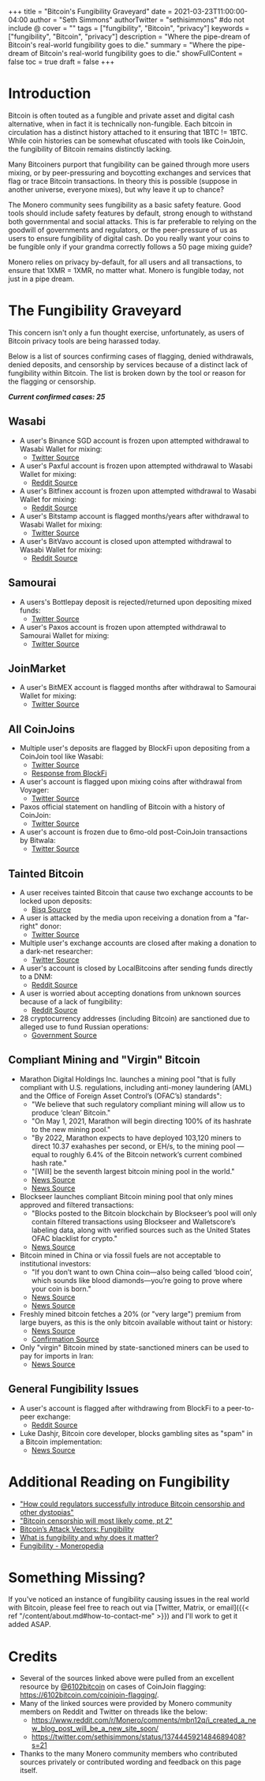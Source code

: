 +++
title = "Bitcoin's Fungibility Graveyard"
date = 2021-03-23T11:00:00-04:00
author = "Seth Simmons"
authorTwitter = "sethisimmons" #do not include @
cover = ""
tags = ["fungibility", "Bitcoin", "privacy"]
keywords = ["fungibility", "Bitcoin", "privacy"]
description = "Where the pipe-dream of Bitcoin's real-world fungibility goes to die."
summary = "Where the pipe-dream of Bitcoin's real-world fungibility goes to die."
showFullContent = false
toc = true
draft = false
+++

# Introduction

Bitcoin is often touted as a fungible and private asset and digital cash alternative, when in fact it is technically non-fungible. Each bitcoin in circulation has a distinct history attached to it ensuring that 1BTC != 1BTC. While coin histories can be somewhat ofuscated with tools like CoinJoin, the fungibility of Bitcoin remains distinctly lacking.

Many Bitcoiners purport that fungibility can be gained through more users mixing, or by peer-pressuring and boycotting exchanges and services that flag or trace Bitcoin transactions. In theory this is possible (suppose in another universe, everyone mixes), but why leave it up to chance?

The Monero community sees fungibility as a basic safety feature. Good tools should include safety features by default, strong enough to withstand both governmental and social attacks. This is far preferable to relying on the goodwill of governments and regulators, or the peer-pressure of us as users to ensure fungibility of digital cash. Do you really want your coins to be fungible only if your grandma correctly follows a 50 page mixing guide?

Monero relies on privacy by-default, for all users and all transactions, to ensure that 1XMR = 1XMR, no matter what. Monero is fungible today, not just in a pipe dream.

# The Fungibility Graveyard

This concern isn't only a fun thought exercise, unfortunately, as users of Bitcoin privacy tools are being harassed today.

Below is a list of sources confirming cases of flagging, denied withdrawals, denied deposits, and censorship by services because of a distinct lack of fungibility within Bitcoin. The list is broken down by the tool or reason for the flagging or censorship.

***Current confirmed cases: 25***

## Wasabi

- A user's Binance SGD account is frozen upon attempted withdrawal to Wasabi Wallet for mixing:
  - [Twitter Source](https://twitter.com/bittlecat/status/1207621591820951552)
- A user's Paxful account is frozen upon attempted withdrawal to Wasabi Wallet for mixing:
  - [Reddit Source](https://old.reddit.com/r/WasabiWallet/comments/czext2/paxful_account_was_frozen_due_to_coinjoin/)
- A user's Bitfinex account is frozen upon attempted withdrawal to Wasabi Wallet for mixing:
  - [Reddit Source](https://old.reddit.com/r/WasabiWallet/comments/beqj8r/bitfinex_lock_account/)
- A user's Bitstamp account is flagged months/years after withdrawal to Wasabi Wallet for mixing:
  - [Twitter Source](https://twitter.com/6102bitcoin/status/1367376460214853632)
- A user's BitVavo account is closed upon attempted withdrawal to Wasabi Wallet for mixing:
  - [Reddit Source](https://www.reddit.com/r/Bitcoin/comments/i8ye6x/exchange_account_closed_because_of_risk_profile/)

## Samourai

- A users's Bottlepay deposit is rejected/returned upon depositing mixed funds:
  - [Twitter Source](https://twitter.com/Marty_P_B/status/1366737347887456260)
- A user's Paxos account is frozen upon attempted withdrawal to Samourai Wallet for mixing:
  - [Twitter Source](https://twitter.com/RonaldMcHodled/status/1222172084610027523)

## JoinMarket

- A user's BitMEX account is flagged months after withdrawal to Samourai Wallet for mixing:
  - [Twitter Source](https://twitter.com/kristapsk/status/1374336620158140419)

## All CoinJoins

- Multiple user's deposits are flagged by BlockFi upon depositing from a CoinJoin tool like Wasabi:
  - [Twitter Source](https://twitter.com/matt_odell/status/1234514628115341313)
  - [Response from BlockFi](https://tweetstamp.org/1234531935038341120)
- A user's account is flagged upon mixing coins after withdrawal from Voyager:
  - [Twitter Source](https://twitter.com/sundaywar/status/1366854774864322560?s=20)
- Paxos official statement on handling of Bitcoin with a history of CoinJoin:
  - [Twitter Source](https://twitter.com/jehrenhofer/status/1235963248522006528)
- A user's account is frozen due to 6mo-old post-CoinJoin transactions by Bitwala:
  - [Twitter Source](https://twitter.com/riccardomasutti/status/1375507165151076353?s=21)

## Tainted Bitcoin

- A user receives tainted Bitcoin that cause two exchange accounts to be locked upon deposits:
  - [Bisq Source](https://bisq.community/t/dirty-btc-coins-on-the-xmr-market/7798)
- A user is attacked by the media upon receiving a donation from a "far-right" donor:
  - [Twitter Source](https://twitter.com/sethisimmons/status/1370721319680155651)
- Multiple user's exchange accounts are closed after making a donation to a dark-net researcher:
  - [Twitter Source](https://twitter.com/DarkDotFail/status/1359243753664303104)
- A user's account is closed by LocalBitcoins after sending funds directly to a DNM:  
  - [Reddit Source](https://www.reddit.com/r/darknet/comments/mrjd99/local_bitcoin_website_terminated_my_account_after/)
- A user is worried about accepting donations from unknown sources because of a lack of fungibility:
  - [Reddit Source](https://www.reddit.com/r/CryptoCurrency/comments/c7bw1h/question_what_is_someone_sends_me_stolen_funds/)
- 28 cryptocurrency addresses (including Bitcoin) are sanctioned due to alleged use to fund Russian operations:  
  - [Government Source](https://archive.ph/IqnrX)

## Compliant Mining and "Virgin" Bitcoin

- Marathon Digital Holdings Inc. launches a mining pool "that is fully compliant with U.S. regulations, including anti-money laundering (AML) and the Office of Foreign Asset Control’s (OFAC’s) standards":
  - "We believe that such regulatory compliant mining will allow us to produce ‘clean’ Bitcoin."
  - "On May 1, 2021, Marathon will begin directing 100% of its hashrate to the new mining pool."
  - "By 2022, Marathon expects to have deployed 103,120 miners to direct 10.37 exahashes per second, or EH/s, to the mining pool — equal to roughly 6.4% of the Bitcoin network’s current combined hash rate."
  - "[Will] be the seventh largest bitcoin mining pool in the world."
  - [News Source](https://finance.yahoo.com/news/marathon-digital-holdings-launch-first-200000064.html?guccounter=1)
  - [News Source](https://cointelegraph.com/news/the-blacklist-marathon-only-mining-fully-compliant-bitcoin-transactions)
- Blockseer launches compliant Bitcoin mining pool that only mines approved and filtered transactions:
  - "Blocks posted to the Bitcoin blockchain by Blockseer’s pool will only contain filtered transactions using Blockseer and Walletscore’s labeling data, along with verified sources such as the United States OFAC blacklist for crypto."
  - [News Source](http://www.globenewswire.com/news-release/2020/10/29/2117008/0/en/DMG-s-subsidiary-Blockseer-Launches-Bitcoin-Mining-Pool-Focused-on-Good-Governance-Auditability-and-OFAC-Compliance.html)
- Bitcoin mined in China or via fossil fuels are not acceptable to institutional investors:
  - "If you don’t want to own China coin—also being called ‘blood coin’, which sounds like blood diamonds—you’re going to prove where your coin is born."
  - [News Source](https://decrypt.co/62850/institutions-china-bitcoin-kevin-oleary)  
  - [News Source](https://www.coindesk.com/shark-tank-kevin-oleary-bitcoin-mining)
- Freshly mined bitcoin fetches a 20% (or "very large") premium from large buyers, as this is the only bitcoin available without taint or history:
  - [News Source](https://news.bitcoin.com/industry-execs-freshly-minted-virgin-bitcoins/)
  - [Confirmation Source](https://www.youtube.com/watch?v=WcXp17fjcT8&t=2223s)
- Only "virgin" Bitcoin mined by state-sanctioned miners can be used to pay for imports in Iran:  
  - [News Source](https://bitcoinmagazine.com/culture/iran-using-cryptocurrency-for-imports)

## General Fungibility Issues

- A user's account is flagged after withdrawing from BlockFi to a peer-to-peer exchange:
  - [Reddit Source](https://www.reddit.com/r/Monero/comments/mcxwhp/a_mail_from_block_fi/)
- Luke Dashjr, Bitcoin core developer, blocks gambling sites as "spam" in a Bitcoin implementation:
  - [News Source](https://www.coindesk.com/blacklist-debate-ok-meddle-bitcoins-code)

# Additional Reading on Fungibility

- ["How could regulators successfully introduce Bitcoin censorship and other dystopias"](https://juraj.bednar.io/en/blog-en/2020/11/12/how-could-regulators-successfully-introduce-bitcoin-censorship-and-other-dystopias/amp/)
- ["Bitcoin censorship will most likely come, pt 2"](https://juraj.bednar.io/en/blog-en/2020/11/18/bitcoin-censorship-will-most-likely-come-pt-2/)
- [Bitcoin’s Attack Vectors: Fungibility](https://medium.com/chainrift-research/bitcoins-attack-vectors-fungibility-ed58cb4cff73)
- [What is fungibility and why does it matter?](https://monero.stackexchange.com/questions/1967/what-is-fungibility-and-why-does-it-matter)
- [Fungibility - Moneropedia](https://web.getmonero.org/resources/moneropedia/fungibility.html)

# Something Missing?

If you've noticed an instance of fungibility causing issues in the real world with Bitcoin, please feel free to reach out via [Twitter, Matrix, or email]({{< ref "/content/about.md#how-to-contact-me" >}}) and I'll work to get it added ASAP.

# Credits

- Several of the sources linked above were pulled from an excellent resource by [@6102bitcoin](https://twitter.com/6102bitcoin?s=21) on cases of CoinJoin flagging: https://6102bitcoin.com/coinjoin-flagging/.
- Many of the linked sources were provided by Monero community members on Reddit and Twitter on threads like the below:
  - https://www.reddit.com/r/Monero/comments/mbn12q/i_created_a_new_blog_post_will_be_a_new_site_soon/
  - https://twitter.com/sethisimmons/status/1374445921484689408?s=21
- Thanks to the many Monero community members who contributed sources privately or contributed wording and feedback on this page itself.